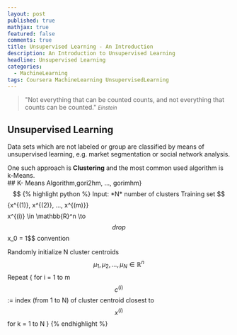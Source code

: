 ```yaml
---
layout: post
published: true
mathjax: true
featured: false
comments: true
title: Unsupervised Learning - An Introduction
description: An Introduction to Unsupervised Learning
headline: Unsupervised Learning
categories:
  - MachineLearning
tags: Coursera MachineLearning UnsupervisedLearning
---
```

>&quot;Not everything that can be counted counts, and not everything that counts can be counted.&quot;
><small><cite title="Einstein">Einstein</cite></small>

## Unsupervised Learning
Data sets which are not labeled or group are classified by means of unsupervised learning, e.g. market segmentation or social network analysis.

One such approach is **Clustering** and the most common used algorithm is k-Means.
\
\## K- Means Algorithm,gori2hm, ..., gorimhm}$$
{% highlight python %}
Input:
	*N* number of clusters
    Training set $$\{x^{(1)}, x^{(2)}, ..., x^{(m)}\}$$
$$x^{(i)} \in \mathbb{R}^n \to$$ drop $$x_0 = 1$$ convention

Randomly initialize N cluster centroids $$\mu_1, \mu_2, ..., \mu_N \in \mathbb{R}^n$$
Repeat {
	for i = 1 to m
    	$$c^{(i)}$$ := index (from 1 to N) of cluster centroid closest to $$x^{(i)}$$
    for k = 1 to N
}
{% endhighlight %}